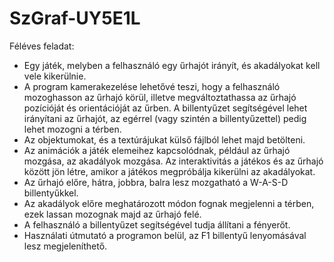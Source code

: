 # SzGraf-UY5E1L

Féléves feladat:

- Egy játék, melyben a felhasználó egy űrhajót irányít, és akadályokat kell vele kikerülnie.
- A program kamerakezelése lehetővé teszi, hogy a felhasználó mozoghasson az űrhajó körül, 
illetve megváltoztathassa az űrhajó pozícióját és orientációját az űrben. 
A billentyűzet segítségével lehet irányítani az űrhajót,
az egérrel (vagy szintén a billentyűzettel) pedig lehet mozogni a térben.
- Az objektumokat, és a textúrájukat külső fájlból lehet majd betölteni.
- Az animációk a játék elemeihez kapcsolódnak, például az űrhajó mozgása, az akadályok mozgása. 
Az interaktivitás a játékos és az űrhajó között jön létre, amikor a játékos megpróbálja kikerülni az akadályokat. 
- Az űrhajó előre, hátra, jobbra, balra lesz mozgatható a W-A-S-D billentyűkkel.
- Az akadályok előre meghatározott módon fognak megjelenni a térben, ezek lassan mozognak majd az űrhajó felé.
- A felhasználó a billentyűzet segítségével tudja állítani a fényerőt.
- Használati útmutató a programon belül, az F1 billentyű lenyomásával lesz megjeleníthető.
